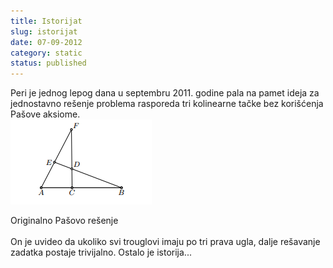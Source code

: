 ```yaml
---
title: Istorijat
slug: istorijat
date: 07-09-2012
category: static
status: published
---
```

<p>
    Peri je jednog lepog dana u septembru 2011. godine pala na pamet ideja za jednostavno rešenje problema rasporeda tri kolinearne tačke bez korišćenja Pašove aksiome.<br />
    <img src="images/pas.png" /><div id="ispodslike">Originalno Pašovo rešenje </div><br />
    On je uvideo da ukoliko svi trouglovi imaju po tri prava ugla, dalje rešavanje zadatka postaje trivijalno. Ostalo je istorija...
</p>